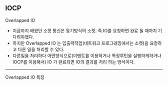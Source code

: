
IOCP
---
Overlapped IO 

* 지금까지 배웠던 소켓 통신은 동기방식의 소켓. 즉 IO를 요청하면 완료 될 때까지 기다려야했다.
* 하지만 Overlapped IO 는 입출력작업(네트워크 프로그래밍에서는 소켓)을 요청하고 다른 일을 처리할 수 있다. 
* 다른일을 처리하다 어떤방식으로(이벤트를 이용하거나 특정루틴을 실행하게하거나 IOCP를 이용해서) IO 가 완료되면 IO의 결과를 처리 하는 방식이다.

---

Overlapped IO 특징
